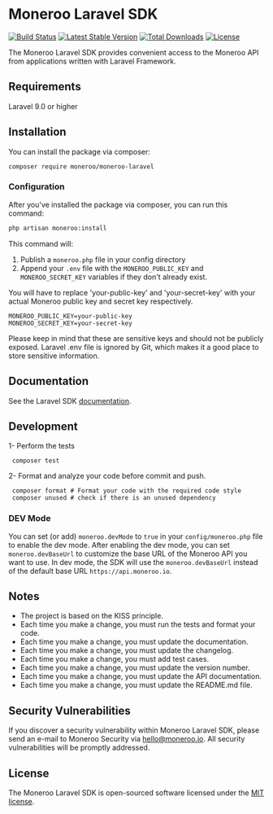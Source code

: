 
# Moneroo Laravel SDK

[![Build Status](https://github.com/moneroo/moneroo-laravel/actions/workflows/ci.yml/badge.svg?branch=master)](https://github.com/moneroo/moneroo-laravel/actions?query=branch%3Amaster)
[![Latest Stable Version](https://poser.pugx.org/moneroo/moneroo-laravel/v/stable.svg)](https://packagist.org/packages/moneroo/moneroo-laravel)
[![Total Downloads](https://poser.pugx.org/moneroo/moneroo-laravel/downloads.svg)](https://packagist.org/packages/moneroo/moneroo-laravel)
[![License](https://poser.pugx.org/moneroo/moneroo-laravel/license.svg)](https://packagist.org/packages/moneroo/moneroo-laravel)

The Moneroo Laravel SDK provides convenient access to the Moneroo API from applications written with Laravel Framework.


## Requirements
Laravel 9.0 or higher

## Installation

You can install the package via composer:

```shell
composer require moneroo/moneroo-laravel
```

### Configuration

After you've installed the package via composer, you can run this command:

```bash
php artisan moneroo:install
```

This command will:

1. Publish a `moneroo.php` file in your config directory
2. Append your `.env` file with the `MONEROO_PUBLIC_KEY` and `MONEROO_SECRET_KEY` variables if they don't already exist.

You will have to replace 'your-public-key' and 'your-secret-key' with your actual Moneroo public key and secret key respectively.

```env
MONEROO_PUBLIC_KEY=your-public-key
MONEROO_SECRET_KEY=your-secret-key
```

Please keep in mind that these are sensitive keys and should not be publicly exposed.
Laravel .env file is ignored by Git, which makes it a good place to store sensitive information.


## Documentation

See the Laravel SDK [documentation](https://docs.moneroo.io/).

## Development

1- Perform the tests
```shell
 composer test
```
2- Format and analyze your code before commit and push.
```shell
 composer format # Format your code with the required code style
 composer unused # check if there is an unused dependency
```

### DEV Mode
You can set (or add) `moneroo.devMode` to `true` in your `config/moneroo.php` file to enable the dev mode.
After enabling the dev mode, you can set `moneroo.devBaseUrl` to customize the base URL of the Moneroo API you want to use.
In dev mode, the SDK will use the `moneroo.devBaseUrl` instead of the default base URL `https://api.moneroo.io`.

## Notes
- The project is based on the KISS principle.
- Each time you make a change, you must run the tests and format your code.
- Each time you make a change, you must update the documentation.
- Each time you make a change, you must update the changelog.
- Each time you make a change, you must add test cases.
- Each time you make a change, you must update the version number.
- Each time you make a change, you must update the API documentation.
- Each time you make a change, you must update the README.md file.

## Security Vulnerabilities

If you discover a security vulnerability within Moneroo Laravel SDK, please send an e-mail to Moneroo Security via [hello@moneroo.io](mailto:security@moneroo.io). All security vulnerabilities will be promptly addressed.

## License

The Moneroo Laravel SDK is open-sourced software licensed under the [MIT license](LICENSE.md).